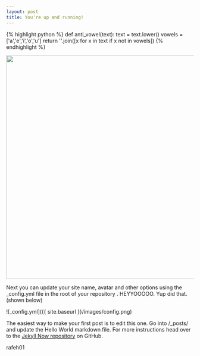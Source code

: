 ```yaml
---
layout: post
title: You're up and running!
---
```



{% highlight python %}
def anti_vowel(text):
	text = text.lower()
	vowels = ['a','e','i','o','u']
	return ''.join([x for x in text if x not in vowels])
{% endhighlight %}


<div>
    <a href="https://plot.ly/~RafehQazi/14/" target="_blank" title="" style="display: block; text-align: center;"><img src="https://plot.ly/~RafehQazi/14.png" alt="" style="max-width: 100%;width: 600px;"  width="600" onerror="this.onerror=null;this.src='https://plot.ly/404.png';" /></a>
    <script data-plotly="RafehQazi:14"  src="https://plot.ly/embed.js" async></script>
</div>



Next you can update your site name, avatar and other options using the _config.yml file in the root of your repository . HEYYOOOOO. Yup did that. (shown below)

![_config.yml]({{ site.baseurl }}/images/config.png)

The easiest way to make your first post is to edit this one. Go into /_posts/ and update the Hello World markdown file. For more instructions head over to the [Jekyll Now repository](https://github.com/barryclark/jekyll-now) on GitHub. 

rafeh01
